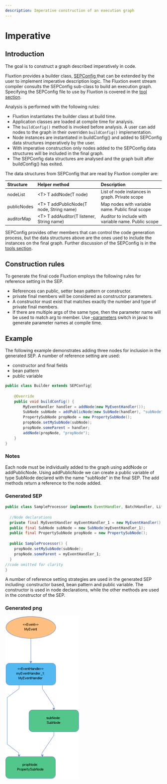 ```yaml
---
description: Imperative construction of an execution graph
---
```


# Imperative

## Introduction

The goal is to construct a graph described imperatively in code.

Fluxtion provides a builder class, [SEPConfig ](https://github.com/v12technology/fluxtion/blob/master/builder/src/main/java/com/fluxtion/api/node/SEPConfig.java)that can be extended by the user to implement imperative description logic. The Fluxtion event stream compiler consults the SEPConfig sub-class to build an execution graph. Specifying the SEPConfig file to use by Fluxtion is covered in the [tool section](../../tools/fluxtion-tool.md). 

Analysis is performed with the following rules:

* Fluxtion instantiates the builder class at build time.
* Application classes are loaded at compile time for analysis.
* The `buildConfig()` method is invoked before analysis. A user can add nodes to the graph in their overriden `buildConfig()` implementation.
* Node instances are instantiated in buildConfig\(\) and added to SEPConfig data structures imperatively by the user.
* With imperative construction only nodes added to the SEPConfig data structures will be included in the final graph.
* The SEPConfig data structures are analysed and the graph built after  buildConfig\(\) has exited.

The data structures from SEPConfig that are read by Fluxtion compiler are:

| Structure | Helper method | Description |
| :--- | :--- | :--- |
| nodeList |  &lt;T&gt; T addNode\(T node\) | List of node instances in graph. Private scope |
| publicNodes | &lt;T&gt; T addPublicNode\(T node, String name\) | Map nodes with variable name. Public final scope  |
| auditorMap | &lt;T&gt; T addAuditor\(T listener, String name\) | Auditor to include with variable name. Public scope |

SEPConfig provides other members that can control the code generation process, but the data structures above are the ones used to include the instances on the final graph. Further discussion of the SEPConfig is in the [tools section](../../tools/fluxtion-tool.md).

## Construction rules

To generate the final code Fluxtion employs the following rules for reference setting in the SEP.

* References can public, setter bean pattern or constructor.
* private final members will be considered as constructor parameters.
* A constructor must exist that matches exactly the number and type of private final members.
* If there are multiple args of the same type, then the parameter name will be used to match arg to member. Use [-parameters](https://docs.oracle.com/javase/8/docs/technotes/tools/windows/javac.html) switch in javac to generate parameter names at compile time.

## Example

The following example demonstrates adding three nodes for inclusion in the generated SEP. A number  of reference setting are used:

* constructor and final fields
* bean pattern
* public variable

```java
public class Builder extends SEPConfig{

    @Override
    public void buildConfig() {
        MyEventHandler handler = addNode(new MyEventHandler());
        SubNode subNode = addPublicNode(new SubNode(handler), "subNode");
        PropertySubNode propNode = new PropertySubNode();
        propNode.setMySubNode(subNode);
        propNode.someParent = handler;
        addNode(propNode, "propNode");
    }
}
```

### **Notes**

Each node must be individually added to the graph using addNode or addPublicNode. Using addPublicNode we can create a public variable of type SubNode declared with the name "subNode" in the final SEP. The add methods return a reference to the node added.

### Generated SEP

```java
public class SampleProcessor implements EventHandler, BatchHandler, Lifecycle {

  //Node declarations
  private final MyEventHandler myEventHandler_1 = new MyEventHandler();
  public final SubNode subNode = new SubNode(myEventHandler_1);
  public final PropertySubNode propNode = new PropertySubNode();

  public SampleProcessor() {
    propNode.setMySubNode(subNode);
    propNode.someParent = myEventHandler_1;
  }
//code omitted for clarity
}
```

A number of reference setting strategies are used in the generated SEP including: constructor based, bean pattern and public variable. The constructor is used in node declarations, while the other methods are used in the constructor of the SEP.

### Generated png

![](../../.gitbook/assets/sampleprocessor%20%2811%29.png)



